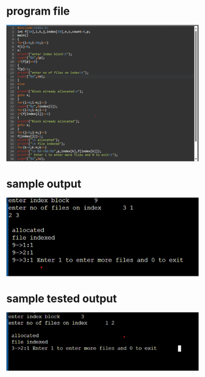 # program file
![program file](indexed_579.png)
# sample output
![sample output](IO_579.png)
# sample tested output
![tested output](TIO_579.png)
